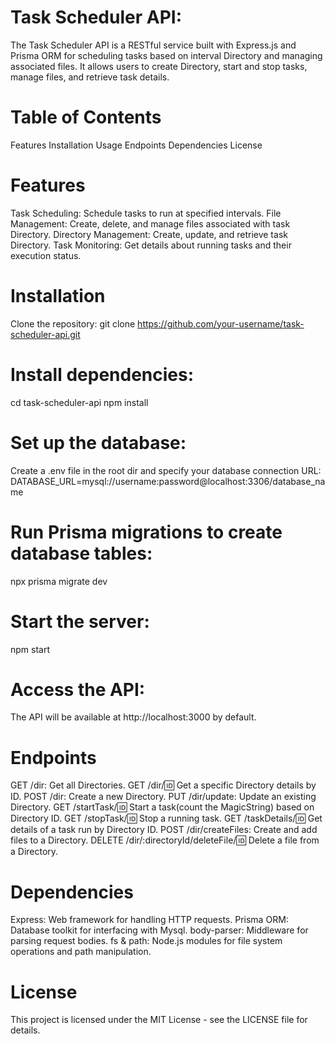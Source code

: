 # Task Scheduler API:

The Task Scheduler API is a RESTful service built with Express.js and Prisma ORM for scheduling tasks based on interval Directory and managing associated files. It allows users to create Directory, start and stop tasks, manage files, and retrieve task details.

# Table of Contents
Features
Installation
Usage
Endpoints
Dependencies
License

# Features
Task Scheduling: Schedule tasks to run at specified intervals.
File Management: Create, delete, and manage files associated with task Directory.
Directory Management: Create, update, and retrieve task Directory.
Task Monitoring: Get details about running tasks and their execution status.

# Installation
Clone the repository:
git clone https://github.com/your-username/task-scheduler-api.git

# Install dependencies:
cd task-scheduler-api
npm install

# Set up the database:
Create a .env file in the root dir and specify your database connection URL:
DATABASE_URL=mysql://username:password@localhost:3306/database_name

# Run Prisma migrations to create database tables:
npx prisma migrate dev

# Start the server:
npm start

# Access the API:
The API will be available at http://localhost:3000 by default.

# Endpoints
GET /dir: Get all Directories.
GET /dir/:id: Get a specific Directory details by ID.
POST /dir: Create a new Directory.
PUT /dir/update: Update an existing Directory.
GET /startTask/:id: Start a task(count the MagicString) based on Directory ID.
GET /stopTask/:id: Stop a running task.
GET /taskDetails/:id: Get details of a task run by Directory ID.
POST /dir/createFiles: Create and add files to a Directory.
DELETE /dir/:directoryId/deleteFile/:id: Delete a file from a Directory.

# Dependencies
Express: Web framework for handling HTTP requests.
Prisma ORM: Database toolkit for interfacing with Mysql.
body-parser: Middleware for parsing request bodies.
fs & path: Node.js modules for file system operations and path manipulation.

# License
This project is licensed under the MIT License - see the LICENSE file for details.
